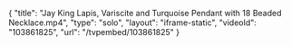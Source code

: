 {
    "title": "Jay King Lapis, Variscite and Turquoise Pendant with 18 Beaded Necklace.mp4",
    "type": "solo",
    "layout": "iframe-static",
    "videoId": "103861825",
    "url": "\/tvpembed\/103861825"
}